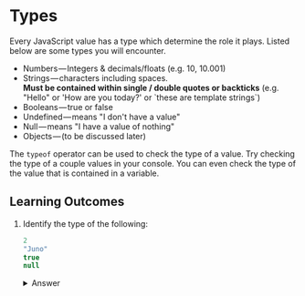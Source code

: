 # Types

Every JavaScript value has a type which determine the role it plays. Listed below are some types you will encounter.

* Numbers — Integers & decimals/floats (e.g. 10, 10.001)
* Strings — characters including spaces.   
 **Must be contained within single / double quotes or backticks** (e.g. "Hello" or 'How are you today?' or \`these are template strings\`)
* Booleans — true or false
* Undefined — means "I don't have a value"
* Null — means "I have a value of nothing"
* Objects — (to be discussed later)

The `typeof` operator can be used to check the type of a value. Try checking the type of a couple values in your console. You can even check the type of the value that is contained in a variable.

## Learning Outcomes
1. Identify the type of the following:
    ```js
    2
    "Juno"
    true
    null
    ```
    <details>
      <summary>Answer</summary>

      number      
      string    
      boolean    
      object - This is a strange quirk of JavaScript as null is intended to represent nothing.
    </details>
